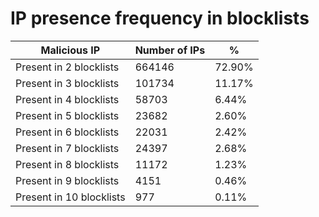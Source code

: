 # IP presence frequency in blocklists
| Malicious IP | Number of IPs | % |
|----|----|----|
| Present in 2 blocklists | 664146 | 72.90% |
| Present in 3 blocklists | 101734 | 11.17% |
| Present in 4 blocklists | 58703 | 6.44% |
| Present in 5 blocklists | 23682 | 2.60% |
| Present in 6 blocklists | 22031 | 2.42% |
| Present in 7 blocklists | 24397 | 2.68% |
| Present in 8 blocklists | 11172 | 1.23% |
| Present in 9 blocklists | 4151 | 0.46% |
| Present in 10 blocklists | 977 | 0.11% |
